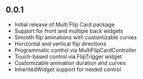 ## 0.0.1

- Initial release of Multi Flip Card package
- Support for front and multiple back widgets
- Smooth flip animations with customizable curves
- Horizontal and vertical flip directions
- Programmatic control via MultiFlipCardController
- Touch-based control via FlipTrigger widget
- Customizable animation duration and curves
- InheritedWidget support for nested control
